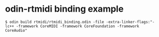 # odin-rtmidi binding example

```shell
$ odin build rtmidi/rtmidi_binding.odin -file -extra-linker-flags:"-lc++ -framework CoreMIDI -framework CoreFoundation -framework CoreAudio"
```